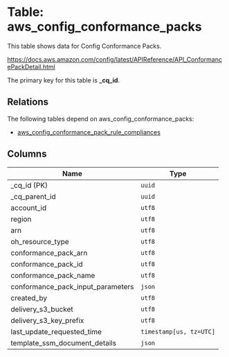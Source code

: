 # Table: aws_config_conformance_packs

This table shows data for Config Conformance Packs.

https://docs.aws.amazon.com/config/latest/APIReference/API_ConformancePackDetail.html

The primary key for this table is **_cq_id**.

## Relations

The following tables depend on aws_config_conformance_packs:
  - [aws_config_conformance_pack_rule_compliances](aws_config_conformance_pack_rule_compliances.md)

## Columns

| Name          | Type          |
| ------------- | ------------- |
|_cq_id (PK)|`uuid`|
|_cq_parent_id|`uuid`|
|account_id|`utf8`|
|region|`utf8`|
|arn|`utf8`|
|oh_resource_type|`utf8`|
|conformance_pack_arn|`utf8`|
|conformance_pack_id|`utf8`|
|conformance_pack_name|`utf8`|
|conformance_pack_input_parameters|`json`|
|created_by|`utf8`|
|delivery_s3_bucket|`utf8`|
|delivery_s3_key_prefix|`utf8`|
|last_update_requested_time|`timestamp[us, tz=UTC]`|
|template_ssm_document_details|`json`|